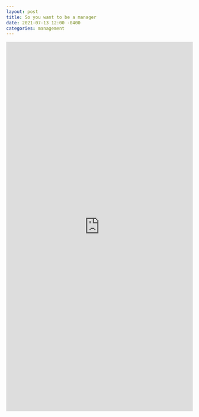 ```yaml
---
layout: post
title: So you want to be a manager
date: 2021-07-13 12:00 -0400
categories: management
---
```

<iframe src="https://www.linkedin.com/embed/feed/update/urn:li:share:6820742108136120320" height="995" width="504" frameborder="0" allowfullscreen="" title="Embedded post"></iframe>
